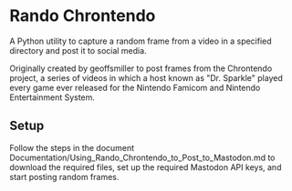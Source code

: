 Rando Chrontendo
================

A Python utility to capture a random frame from a video
in a specified directory and post it to social media.

Originally created by geoffsmiller to post frames from the Chrontendo
project, a series of videos in which a host known as "Dr. Sparkle"
played every game ever released for the Nintendo Famicom and Nintendo
Entertainment System.


Setup
-----

Follow the steps in the document Documentation/Using_Rando_Chrontendo_to_Post_to_Mastodon.md
to download the required files, set up the required Mastodon API keys, and start posting random frames.
